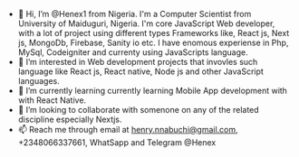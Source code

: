 - 👋 Hi, I’m @Henex1 from Nigeria. I'm a Computer Scientist from University of Maiduguri, Nigeria. I'm core JavaScript Web developer, with a lot of project using different types Frameworks like, React js, Next js, MongoDb, Firebase, Sanity io etc. I have enomous experiense in Php, MySql, Codeigniter and currenty using JavaScripts language. 
- 👀 I’m interested in Web development projects that invovles such language like React js, React native, Node js and other JavaScript languages.
- 🌱 I’m currently learning currently learning Mobile App development with with React Native.
- 💞️ I’m looking to collaborate with somenone on any of the related discipline especially Nextjs.
- 📫 Reach me through email at henry.nnabuchi@gmail.com, +2348066337661, WhatSapp and Telegram @Henex
